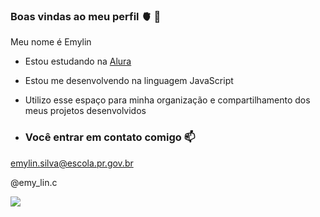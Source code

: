 ### Boas vindas ao meu perfil 🫀 👋

Meu nome é Emylin 

- Estou estudando na [Alura](https://www.alura.com.br)
- Estou me desenvolvendo na linguagem JavaScript
- Utilizo esse espaço para minha organização e compartilhamento dos meus projetos desenvolvidos

- ### Você entrar em contato comigo 📫

 emylin.silva@escola.pr.gov.br

 @emy_lin.c

![](https://media.tenor.com/ldWVE-JVx7MAAAAC/oi.gif)
 
